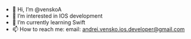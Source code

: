 - 👋 Hi, I’m @venskoA
- 👀 I’m interested in IOS development
- 🌱 I’m currently learning Swift
- 📫 How to reach me:
     email: andrei.vensko.ios.developer@gmail.com
     

<!---
venskoA/venskoA is a ✨ special ✨ repository because its `README.md` (this file) appears on your GitHub profile.
You can click the Preview link to take a look at your changes.
--->
